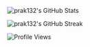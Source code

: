 ![prak132's GitHub Stats](https://github-readme-stats.vercel.app/api?username=prak132&show_icons=true&theme=dark&hide_border=true)

![prak132's GitHub Streak](https://github-readme-streak-stats.herokuapp.com/?theme=light&user=prak132&hide_border=true)

![Profile Views](https://komarev.com/ghpvc/?username=prak132)
